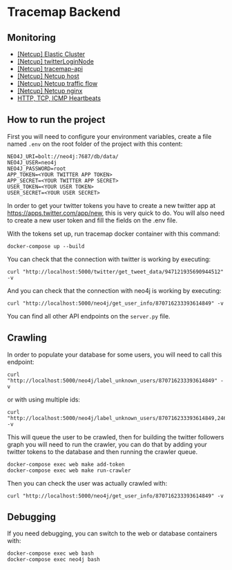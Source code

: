 # Tracemap Backend

## Monitoring

- [[Netcup] Elastic Cluster](https://monitoring.tracemap.info/app/monitoring)
- [[Netcup] twitterLoginNode](https://monitoring.tracemap.info/app/apm#/tracemap-twitterLoginNode/transactions?_g=())
- [[Netcup] tracemap-api](https://monitoring.tracemap.info/app/apm#/tracemap-backend-api/transactions?_g=())
- [[Netcup] Netcup host](https://monitoring.tracemap.info/app/kibana#/dashboard/79ffd6e0-faa0-11e6-947f-177f697178b8?_g=())
- [[Netcup] Netcup traffic flow](https://monitoring.tracemap.info/app/kibana#/dashboard/Packetbeat-Flows?_g=())
- [[Netcup] Netcup nginx](https://monitoring.tracemap.info/app/kibana#/dashboard/55a9e6e0-a29e-11e7-928f-5dbe6f6f5519?_g=())
- [HTTP, TCP, ICMP Heartbeats](https://monitoring.tracemap.info/app/kibana#/dashboard/3406ee80-deb0-11e8-807c-ed3005088bdb?_g=(refreshInterval%3A(pause%3A!t%2Cvalue%3A0)%2Ctime%3A(from%3Anow-15m%2Cmode%3Aquick%2Cto%3Anow)))


## How to run the project

First you will need to configure your environment variables, create a file named `.env` on the root folder of the project with this content:

```
NEO4J_URI=bolt://neo4j:7687/db/data/
NEO4J_USER=neo4j
NEO4J_PASSWORD=root
APP_TOKEN=<YOUR TWITTER APP TOKEN>
APP_SECRET=<YOUR TWITTER APP SECRET>
USER_TOKEN=<YOUR USER TOKEN>
USER_SECRET=<YOUR USER SECRET>
```

In order to get your twitter tokens you have to create a new twitter app at https://apps.twitter.com/app/new, this is very quick to do. You will also need to create a new user token and fill the fields on the .env file.

With the tokens set up, run tracemap docker container with this command:

```
docker-compose up --build
```

You can check that the connection with twitter is working by executing:

```
curl "http://localhost:5000/twitter/get_tweet_data/947121935690944512" -v
```

And you can check that the connection with neo4j is working by executing:

```
curl "http://localhost:5000/neo4j/get_user_info/870716233393614849" -v
```

You can find all other API endpoints on the `server.py` file.

## Crawling

In order to populate your database for some users, you will need to call this endpoint:

```
curl "http://localhost:5000/neo4j/label_unknown_users/870716233393614849" -v
```
or with using multiple ids:

```
curl "http://localhost:5000/neo4j/label_unknown_users/870716233393614849,24618749124147,124217641123" -v
```

This will queue the user to be crawled, then for building the twitter followers graph you will need to run the crawler, you can do that by adding your twitter tokens to the database and then running the crawler queue.

```
docker-compose exec web make add-token
docker-compose exec web make run-crawler
```

Then you can check the user was actually crawled with:

```
curl "http://localhost:5000/neo4j/get_user_info/870716233393614849" -v
```

## Debugging

If you need debugging, you can switch to the web or database containers with:

```
docker-compose exec web bash
docker-compose exec neo4j bash
```
